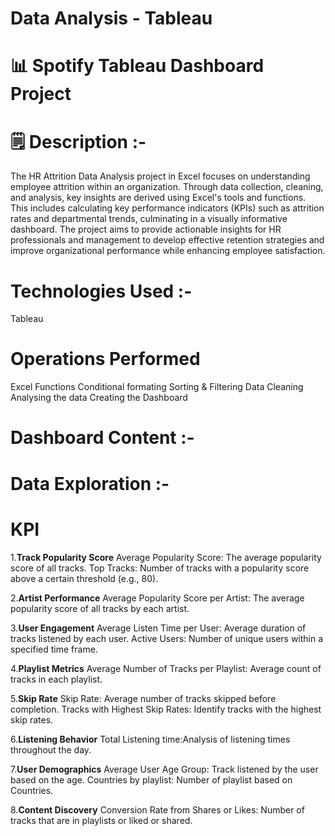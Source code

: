 # Data Analysis - Tableau
# 📊 Spotify Tableau Dashboard Project
# 🗒 Description :-
The HR Attrition Data Analysis project in Excel focuses on understanding employee attrition within an organization. Through data collection, cleaning, and analysis, key insights are derived using Excel's tools and functions. This includes calculating key performance indicators (KPIs) such as attrition rates and departmental trends, culminating in a visually informative dashboard. The project aims to provide actionable insights for HR professionals and management to develop effective retention strategies and improve organizational performance while enhancing employee satisfaction.

# Technologies Used :-
Tableau

# Operations Performed
Excel Functions
Conditional formating
Sorting & Filtering
Data Cleaning
Analysing the data
Creating the Dashboard
# Dashboard Content :-
# Data Exploration :-
# KPI
1.**Track Popularity Score**
Average Popularity Score: The average popularity score of all tracks. 
Top Tracks: Number of tracks with a popularity score above a certain threshold (e.g., 80).

2.**Artist Performance**
Average Popularity Score per Artist: The average popularity score of all tracks by each artist.

3.**User Engagement**
Average Listen Time per User: Average duration of tracks listened by each user.
Active Users: Number of unique users within a specified time frame.

4.**Playlist Metrics**
Average Number of Tracks per Playlist: Average count of tracks in each playlist.

5.**Skip Rate**
Skip Rate: Average number of tracks skipped before completion.
Tracks with Highest Skip Rates: Identify tracks with the highest skip rates.

6.**Listening Behavior**
Total Listening time:Analysis of listening times throughout the day.

7.**User Demographics**
Average User Age Group: Track listened by the user based on the age. 
Countries by playlist: Number of playlist based on Countries. 

8.**Content Discovery**
Conversion Rate from Shares or Likes: Number of tracks that are in playlists or liked or shared.
